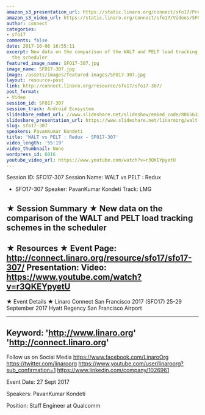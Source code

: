 ```yaml
---
amazon_s3_presentation_url: https://static.linaro.org/connect/sfo17/Presentations/SFO17-307%20WALT%20vs%20PELT.pdf
amazon_s3_video_url: https://static.linaro.org/connect/sfo17/Videos/SFO17-307%20-%20WALT%20vs%20PELT%20%20%20Redux.mp4
author: connect
categories:
- sfo17
comments: false
date: 2017-10-06 16:55:11
excerpt: New data on the comparison of the WALT and PELT load tracking schemes in
  the scheduler
featured_image_name: SFO17-307.jpg
image_name: SFO17-307.jpg
image: /assets/images/featured-images/SFO17-307.jpg
layout: resource-post
link: http://connect.linaro.org/resource/sfo17/sfo17-307/
post_format:
- Video
session_id: SFO17-307
session_track: Android Ecosystem
slideshare_embed_url: //www.slideshare.net/slideshow/embed_code/80656330
slideshare_presentation_url: https://www.slideshare.net/linaroorg/walt-vs-pelt-redux-sfo17307
slug: sfo17-307
speakers: PavanKumar Kondeti
title: 'WALT vs PELT : Redux - SFO17-307'
video_length: '55:19'
video_thumbnail: None
wordpress_id: 6016
youtube_video_url: https://www.youtube.com/watch?v=r3QKEYpyetU
---
```


Session ID: SFO17-307
Session Name: WALT vs PELT : Redux
- SFO17-307
Speaker: PavanKumar Kondeti
Track: LMG

★ Session Summary ★
New data on the comparison of the WALT and PELT load tracking schemes in the scheduler
---------------------------------------------------
★ Resources ★
Event Page: http://connect.linaro.org/resource/sfo17/sfo17-307/
Presentation:
Video: https://www.youtube.com/watch?v=r3QKEYpyetU
---------------------------------------------------

★ Event Details ★
Linaro Connect San Francisco 2017 (SFO17)
25-29 September 2017
Hyatt Regency San Francisco Airport

---------------------------------------------------
Keyword:
'http://www.linaro.org'
'http://connect.linaro.org'
---------------------------------------------------
Follow us on Social Media
https://www.facebook.com/LinaroOrg
https://twitter.com/linaroorg
https://www.youtube.com/user/linaroorg?sub_confirmation=1
https://www.linkedin.com/company/1026961

Event Date: 27 Sept 2017

Speakers: PavanKumar Kondeti

Position: Staff Engineer at Qualcomm